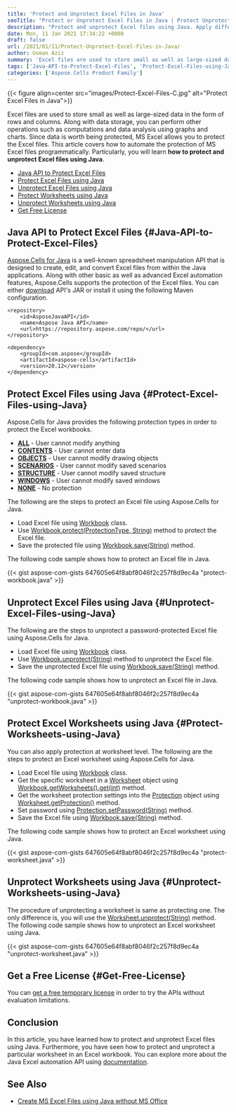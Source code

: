 ```yaml
---
title: 'Protect and Unprotect Excel Files in Java'
seoTitle: "Protect or Unprotect Excel Files in Java | Protect Unprotect Worksheets"
description: "Protect and unprotect Excel files using Java. Apply different protection types on whole Excel workbook or a particular worksheet using Java Excel API."
date: Mon, 11 Jan 2021 17:34:22 +0000
draft: false
url: /2021/01/11/Protect-Unprotect-Excel-Files-in-Java/
author: Usman Aziz
summary: 'Excel files are used to store small as well as large-sized data in the form of rows and columns. Along with data storage, you can perform other operations such as computations and data analysis using graphs and charts. Since data is worth being protected, MS Excel allows you to protect the Excel files. This article covers how to automate the protection of MS Excel files programmatically. Particularly, you will learn **how to protect and unprotect Excel files using Java**.'
tags: ['Java-API-to-Protect-Excel-Files', 'Protect-Excel-Files-using-Java', 'Protect-Worksheets-using-Java', 'Unprotect-Excel-Files-using-Java', 'Unprotect-Worksheets-using-Java']
categories: ['Aspose.Cells Product Family']
---
```




{{< figure align=center src="images/Protect-Excel-Files-C.jpg" alt="Protect Excel Files in Java">}}


Excel files are used to store small as well as large-sized data in the form of rows and columns. Along with data storage, you can perform other operations such as computations and data analysis using graphs and charts. Since data is worth being protected, MS Excel allows you to protect the Excel files. This article covers how to automate the protection of MS Excel files programmatically. Particularly, you will learn **how to protect and unprotect Excel files using Java**.

*   [Java API to Protect Excel Files][1]
*   [Protect Excel Files using Java][2]
*   [Unprotect Excel Files using Java][3]
*   [Protect Worksheets using Java][4]
*   [Unprotect Worksheets using Java][5]
*   [Get Free License][6]

## Java API to Protect Excel Files {#Java-API-to-Protect-Excel-Files}

[Aspose.Cells for Java][7] is a well-known spreadsheet manipulation API that is designed to create, edit, and convert Excel files from within the Java applications. Along with other basic as well as advanced Excel automation features, Aspose.Cells supports the protection of the Excel files. You can either [download][8] API's JAR or install it using the following Maven configuration.

```
<repository>
    <id>AsposeJavaAPI</id>
    <name>Aspose Java API</name>
    <url>https://repository.aspose.com/repo/</url>
</repository>
```
```
<dependency>
    <groupId>com.aspose</groupId>
    <artifactId>aspose-cells</artifactId>
    <version>20.12</version>
</dependency>
```

## Protect Excel Files using Java {#Protect-Excel-Files-using-Java}

Aspose.Cells for Java provides the following protection types in order to protect the Excel workbooks.

*   [**ALL**][9] - User cannot modify anything
*   [**CONTENTS**][10] - User cannot enter data
*   [**OBJECTS**][11] - User cannot modify drawing objects
*   [**SCENARIOS**][12] - User cannot modify saved scenarios
*   [**STRUCTURE**][13] - User cannot modify saved structure
*   [**WINDOWS**][14] - User cannot modify saved windows
*   [**NONE**][15] - No protection

The following are the steps to protect an Excel file using Aspose.Cells for Java.

*   Load Excel file using [Workbook][16] class.
*   Use [Workbook.protect(ProtectionType, String)][17] method to protect the Excel file.
*   Save the protected file using [Workbook.save(String)][18] method.

The following code sample shows how to protect an Excel file in Java.

{{< gist aspose-com-gists 647605e64f8abf8046f2c257f8d9ec4a "protect-workbook.java" >}}

## Unprotect Excel Files using Java {#Unprotect-Excel-Files-using-Java}

The following are the steps to unprotect a password-protected Excel file using Aspose.Cells for Java.

*   Load Excel file using [Workbook][19] class.
*   Use [Workbook.unprotect(String)][20] method to unprotect the Excel file.
*   Save the unprotected Excel file using [Workbook.save(String)][21] method.

The following code sample shows how to unprotect an Excel file in Java.

{{< gist aspose-com-gists 647605e64f8abf8046f2c257f8d9ec4a "unprotect-workbook.java" >}}

## Protect Excel Worksheets using Java {#Protect-Worksheets-using-Java}

You can also apply protection at worksheet level. The following are the steps to protect an Excel worksheet using Aspose.Cells for Java.

*   Load Excel file using [Workbook][22] class.
*   Get the specific worksheet in a [Worksheet][23] object using [Workbook.getWorksheets().get(int)][24] method.
*   Get the worksheet protection settings into the [Protection][25] object using [Worksheet.getProtection()][26] method.
*   Set password using [Protection.setPassword(String)][27] method.
*   Save the Excel file using [Workbook.save(String)][28] method.

The following code sample shows how to protect an Excel worksheet using Java.

{{< gist aspose-com-gists 647605e64f8abf8046f2c257f8d9ec4a "protect-worksheet.java" >}}

## Unprotect Worksheets using Java {#Unprotect-Worksheets-using-Java}

The procedure of unprotecting a worksheet is same as protecting one. The only difference is, you will use the [Worksheet.unprotect(String)][29] method. The following code sample shows how to unprotect an Excel worksheet using Java.

{{< gist aspose-com-gists 647605e64f8abf8046f2c257f8d9ec4a "unprotect-worksheet.java" >}}

## Get a Free License {#Get-Free-License}

You can [get a free temporary license][30] in order to try the APIs without evaluation limitations.

## Conclusion

In this article, you have learned how to protect and unprotect Excel files using Java. Furthermore, you have seen how to protect and unprotect a particular worksheet in an Excel workbook. You can explore more about the Java Excel automation API using [documentation][31].

## See Also

*   [Create MS Excel Files using Java without MS Office][32]




[1]: #Java-API-to-Protect-Excel-Files
[2]: #Protect-Excel-Files-using-Java
[3]: #Unprotect-Excel-Files-using-Java
[4]: #Protect-Worksheets-using-Java
[5]: #Unprotect-Worksheets-using-Java
[6]: #Get-Free-License
[7]: http://products.aspose.com/cells/java
[8]: http://downloads.aspose.com/cells/java
[9]: https://apireference.aspose.com/cells/java/com.aspose.cells/protectiontype#ALL
[10]: https://apireference.aspose.com/cells/java/com.aspose.cells/protectiontype#CONTENTS
[11]: https://apireference.aspose.com/cells/java/com.aspose.cells/protectiontype#OBJECTS
[12]: https://apireference.aspose.com/cells/java/com.aspose.cells/protectiontype#SCENARIOS
[13]: https://apireference.aspose.com/cells/java/com.aspose.cells/protectiontype#STRUCTURE
[14]: https://apireference.aspose.com/cells/java/com.aspose.cells/protectiontype#WINDOWS
[15]: https://apireference.aspose.com/cells/java/com.aspose.cells/protectiontype#NONE
[16]: https://apireference.aspose.com/cells/java/com.aspose.cells/Workbook
[17]: https://apireference.aspose.com/cells/java/com.aspose.cells/workbook#protect(int,%20java.lang.String)
[18]: https://apireference.aspose.com/cells/java/com.aspose.cells/workbook#save(java.lang.String)
[19]: https://apireference.aspose.com/cells/java/com.aspose.cells/Workbook
[20]: https://apireference.aspose.com/cells/java/com.aspose.cells/workbook#unprotect(java.lang.String)
[21]: https://apireference.aspose.com/cells/java/com.aspose.cells/workbook#save(java.lang.String)
[22]: https://apireference.aspose.com/cells/java/com.aspose.cells/Workbook
[23]: https://apireference.aspose.com/cells/java/com.aspose.cells/worksheet
[24]: https://apireference.aspose.com/cells/java/com.aspose.cells/worksheetcollection#Item%20(int)
[25]: https://apireference.aspose.com/cells/java/com.aspose.cells/protection
[26]: https://apireference.aspose.com/cells/java/com.aspose.cells/worksheet#Protection
[27]: https://apireference.aspose.com/cells/java/com.aspose.cells/protection#Password
[28]: https://apireference.aspose.com/cells/java/com.aspose.cells/workbook#save(java.lang.String)
[29]: https://apireference.aspose.com/cells/java/com.aspose.cells/worksheet#unprotect(java.lang.String)
[30]: https://purchase.aspose.com/temporary-license
[31]: https://docs.aspose.com/cells/java/developer-guide/
[32]: https://blog.aspose.com/2020/10/13/create-excel-xlsx-xls-using-java-without-ms-office/





